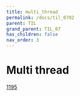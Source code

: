 ```yaml
---
title: multi_thread
permalink: /docs/til_0702
parent: TIL
grand_parent: TIL_07
has_children: false
nav_order: 3
---
```


# Multi thread

[1195](/docs/1195)
